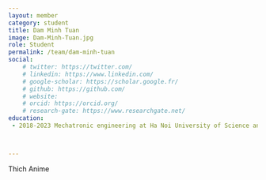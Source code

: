 ```yaml
---
layout: member
category: student
title: Dam Minh Tuan
image: Dam-Minh-Tuan.jpg
role: Student
permalink: /team/dam-minh-tuan
social:
    # twitter: https://twitter.com/
    # linkedin: https://www.linkedin.com/
    # google-scholar: https://scholar.google.fr/
    # github: https://github.com/
    # website:
    # orcid: https://orcid.org/
    # research-gate: https://www.researchgate.net/
education:
 - 2018-2023 Mechatronic engineering at Ha Noi University of Science and Technology



---
```


Thich Anime
